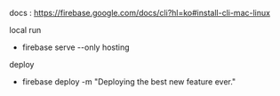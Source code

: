 docs : https://firebase.google.com/docs/cli?hl=ko#install-cli-mac-linux

local run
- firebase serve --only hosting

deploy
- firebase deploy -m "Deploying the best new feature ever."